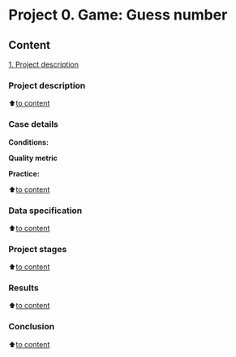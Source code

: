 # Project 0. Game: Guess number

## Content

[1. Project description]()

### Project description

:arrow_up:[to content](https://github.com/mvulf/sf_data_science/tree/main/project_3/README.md#Content)

### Case details


**Conditions:**


**Quality metric**


**Practice:**

:arrow_up:[to content](https://github.com/mvulf/sf_data_science/tree/main/project_3/README.md#Content)

### Data specification


:arrow_up:[to content](https://github.com/mvulf/sf_data_science/tree/main/project_3/README.md#Content)

### Project stages

:arrow_up:[to content](https://github.com/mvulf/sf_data_science/tree/main/project_3/README.md#Content)

### Results


:arrow_up:[to content](https://github.com/mvulf/sf_data_science/tree/main/project_3/README.md#Content)

### Conclusion

:arrow_up:[to content](https://github.com/mvulf/sf_data_science/tree/main/project_3/README.md#Content)